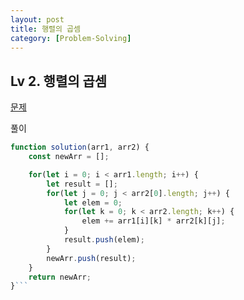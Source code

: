 ```yaml
---
layout: post
title: 행렬의 곱셈
category: [Problem-Solving]
---
```


## Lv 2. 행렬의 곱셈

[문제](https://school.programmers.co.kr/learn/courses/30/lessons/12949)

풀이


```js
function solution(arr1, arr2) {
    const newArr = [];

    for(let i = 0; i < arr1.length; i++) {
        let result = [];
        for(let j = 0; j < arr2[0].length; j++) {
            let elem = 0;
            for(let k = 0; k < arr2.length; k++) { 
                elem += arr1[i][k] * arr2[k][j];
            }
            result.push(elem);
        }
        newArr.push(result);
    }
    return newArr;
}```
